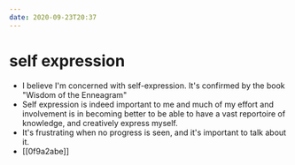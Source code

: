 ```yaml
---
date: 2020-09-23T20:37
---
```


# self expression


- I believe I'm concerned with self-expression. It's confirmed by the book "Wisdom of the Enneagram"
- Self expression is indeed important to me and much of my effort and involvement is in becoming better to be able to have a vast reportoire of knowledge, and creatively express myself.
- It's frustrating when no progress is seen, and it's important to talk about it.
- [[0f9a2abe]]
